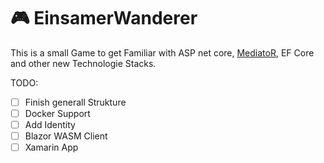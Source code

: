 # :video_game: EinsamerWanderer

This is a small Game to get Familiar with ASP net core, [MediatoR](https://github.com/jbogard/MediatR), EF Core and other new Technologie Stacks.

TODO:
- [ ] Finish generall Strukture
- [ ] Docker Support
- [ ] Add Identity
- [ ] Blazor WASM Client
- [ ] Xamarin App
